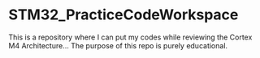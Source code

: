 # STM32_PracticeCodeWorkspace
This is a repository where I can put my codes while reviewing the Cortex M4 Architecture... The purpose of this repo is purely educational. 
